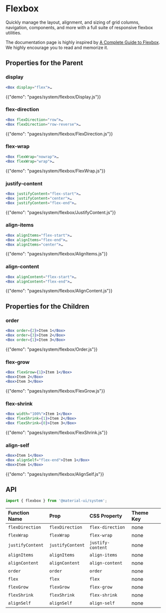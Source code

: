 # Flexbox

<p class="description">Quickly manage the layout, alignment, and sizing of grid columns, navigation, components, and more with a full suite of responsive flexbox utilities.</p>

The documentation page is highly inspired by [A Complete Guide to Flexbox](https://css-tricks.com/snippets/css/a-guide-to-flexbox/).
We highly encourage you to read and memorize it.

## Properties for the Parent

### display

```jsx
<Box display="flex">…
```

{{"demo": "pages/system/flexbox/Display.js"}}

### flex-direction

```jsx
<Box flexDirection="row">…
<Box flexDirection="row-reverse">…
```

{{"demo": "pages/system/flexbox/FlexDirection.js"}}

### flex-wrap

```jsx
<Box flexWrap="nowrap">…
<Box flexWrap="wrap">…
```

{{"demo": "pages/system/flexbox/FlexWrap.js"}}

### justify-content

```jsx
<Box justifyContent="flex-start">…
<Box justifyContent="center">…
<Box justifyContent="flex-end">…
```

{{"demo": "pages/system/flexbox/JustifyContent.js"}}

### align-items

```jsx
<Box alignItems="flex-start">…
<Box alignItems="flex-end">…
<Box alignItems="center">…
```

{{"demo": "pages/system/flexbox/AlignItems.js"}}

### align-content

```jsx
<Box alignContent="flex-start">…
<Box alignContent="flex-end">…
```

{{"demo": "pages/system/flexbox/AlignContent.js"}}

## Properties for the Children

### order

```jsx
<Box order={2}>Item 1</Box>
<Box order={3}>Item 2</Box>
<Box order={1}>Item 3</Box>
```

{{"demo": "pages/system/flexbox/Order.js"}}

### flex-grow

```jsx
<Box flexGrow={1}>Item 1</Box>
<Box>Item 2</Box>
<Box>Item 3</Box>
```

{{"demo": "pages/system/flexbox/FlexGrow.js"}}

### flex-shrink

```jsx
<Box width="100%">Item 1</Box>
<Box flexShrink={1}>Item 2</Box>
<Box flexShrink={0}>Item 3</Box>
```

{{"demo": "pages/system/flexbox/FlexShrink.js"}}

### align-self

```jsx
<Box>Item 1</Box>
<Box alignSelf="flex-end">Item 1</Box>
<Box>Item 1</Box>
```

{{"demo": "pages/system/flexbox/AlignSelf.js"}}

## API

```js
import { flexbox } from '@material-ui/system';
```

| Function Name | Prop | CSS Property | Theme Key |
|:--------------|:-----|:-------------|:----------|
| `flexDirection` | `flexDirection` | `flex-direction` | none |
| `flexWrap` | `flexWrap` | `flex-wrap` | none |
| `justifyContent` | `justifyContent` | `justify-content` | none |
| `alignItems` | `alignItems` | `align-items` | none |
| `alignContent` | `alignContent` | `align-content` | none |
| `order` | `order` | `order` | none |
| `flex` | `flex` | `flex` | none |
| `flexGrow` | `flexGrow` | `flex-grow` | none |
| `flexShrink` | `flexShrink` | `flex-shrink` | none |
| `alignSelf` | `alignSelf` | `align-self` | none |
